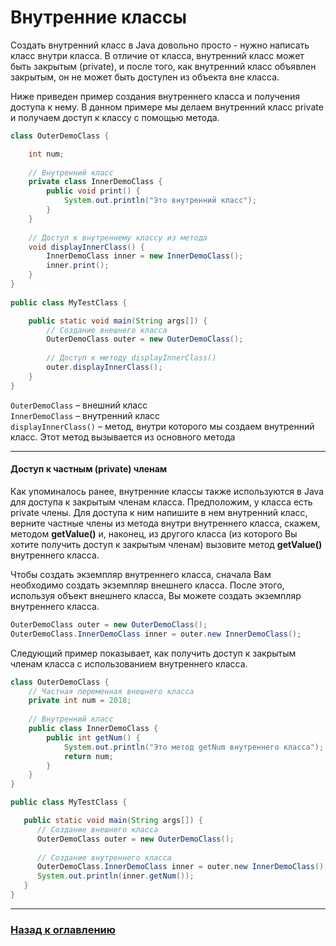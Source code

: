 # Внутренние классы

Создать внутренний класс в Java довольно просто - нужно написать класс внутри класса.
В отличие от класса, внутренний класс может быть закрытым (private), и после того,
как внутренний класс объявлен закрытым, он не может быть доступен из объекта вне класса.

Ниже приведен пример создания внутреннего класса и получения доступа к нему.
В данном примере мы делаем внутренний класс private и получаем доступ к классу с помощью метода.

```java
class OuterDemoClass {

    int num;
    
    // Внутренний класс
    private class InnerDemoClass {
        public void print() {
            System.out.println("Это внутренний класс");
        }
    }
    
    // Доступ к внутреннему классу из метода
    void displayInnerClass() {
        InnerDemoClass inner = new InnerDemoClass();
        inner.print();
    }
}
   
public class MyTestClass {

    public static void main(String args[]) {
        // Создание внешнего класса
        OuterDemoClass outer = new OuterDemoClass();
        
        // Доступ к методу displayInnerClass()
        outer.displayInnerClass();
    }
}   
```

`OuterDemoClass` – внешний класс  
`InnerDemoClass` – внутренний класс  
`displayInnerClass()` – метод, внутри которого мы создаем внутренний класс.
Этот метод вызывается из основного метода

---

#### Доступ к частным (private) членам

Как упоминалось ранее, внутренние классы также используются в Java для доступа к закрытым членам класса.
Предположим, у класса есть private члены.
Для доступа к ним напишите в нем внутренний класс, верните частные члены из метода внутри внутреннего класса, 
скажем, методом **getValue()** и, наконец, из другого класса
(из которого Вы хотите получить доступ к закрытым членам) вызовите метод **getValue()** внутреннего класса.

Чтобы создать экземпляр внутреннего класса, сначала Вам необходимо создать экземпляр внешнего класса.
После этого, используя объект внешнего класса, Вы можете создать экземпляр внутреннего класса.

```java
OuterDemoClass outer = new OuterDemoClass();
OuterDemoClass.InnerDemoClass inner = outer.new InnerDemoClass();
```

Следующий пример показывает, как получить доступ к закрытым членам класса с использованием внутреннего класса.

```java
class OuterDemoClass {
    // Частная переменная внешнего класса
    private int num = 2018;  
    
    // Внутренний класс
    public class InnerDemoClass {
        public int getNum() {
            System.out.println("Это метод getNum внутреннего класса");
            return num;
        }
    }
}

public class MyTestClass {

   public static void main(String args[]) {
      // Создание внешнего класса
      OuterDemoClass outer = new OuterDemoClass();
      
      // Создание внутреннего класса
      OuterDemoClass.InnerDemoClass inner = outer.new InnerDemoClass();
      System.out.println(inner.getNum());
   }
}
```

---

### [Назад к оглавлению](./README.md)